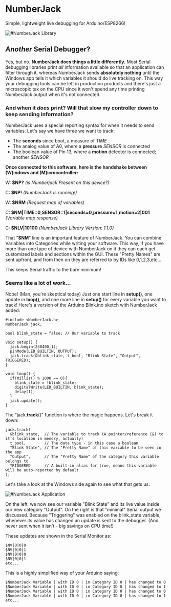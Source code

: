 # NumberJack
Simple, lightweight live debugging for Arduino/ESP8266!

![#NumberJack Library](https://i.imgur.com/f0o1glZ.png)

## *Another* Serial Debugger?

Yes, but no. **NumberJack does things a little differently.** Most Serial debugging libraries print *all* information available so that an application can filter through it, whereas NumberJack sends **absolutely nothing** until the Windows app tells it which variables it should do live tracking on. This way your debugging tools can be left in production products and there's just a microscopic tax on the CPU since it won't spend any time printing NumberJack output when it's not connected.

### And when it *does* print? Will that slow my controller down to keep sending information?

NumberJack uses a special reporting syntax for when it needs to send variables. Let's say we have three we want to track:

- The **seconds** since boot, a measure of *TIME*
- The analog value of A0, where a **pressure** *SENSOR* is connected
- The boolean value of Pin 13, where a **motion** detector is connected; another *SENSOR*

**Once connected to this software, here is the handshake between (W)indows and (M)icrocontroller:**

W: **$NP?** *(is Numberjack Present on this device?)*

C: **$NP!** *(NumberJack is running!)*

W: **$NRM** *(Request map of variables)*

C: **$NM|TIME=0,SENSOR=1|seconds=0,pressure=1,motion=2|001** *(Variable map response)*

C: **$NLV|10100** *(NumberJack Library Version: 1.1.0)*

That "**$NM**" line is an important feature of NumberJack. You can combine Variables into Categories while writing your software. This way, if you have more than one type of device with NumberJack on it they can each get customized labels and sections within the GUI. These "Pretty Names" are sent upfront, and from then on they are referred to by IDs like 0,1,2,3,etc....

This keeps Serial traffic to the bare minimum!

### Seems like a lot of work...

Nope! (Man, you're skeptical today) Just one start line in **setup()**, one update in **loop()**, and one more line in **setup()** for every variable you want to track! Here's a version of the Arduino Blink.ino sketch with NumberJack added:

    #include <NumberJack.h>
    NumberJack jack;
    
    bool blink_state = false; // Our variable to track
    
    void setup() {
      jack.begin(230400,1);
      pinMode(LED_BUILTIN, OUTPUT);
      jack.track(&blink_state, t_bool, "Blink State", "Output", TRIGGERED);
    }

    void loop() {
      if(millis() % 1000 == 0){
        blink_state = !blink_state;
        digitalWrite(LED_BUILTIN, blink_state);
        delay(1);
      }
      jack.update();
    }

The "jack.**track**()" function is where the magic happens. Let's break it down:

    jack.track(
      &blink_state,  // The variable to track (A pointer/reference (&) to it's location in memory, actually)
      t_bool,        // The data type - in this case a boolean
      "Blink State", // The "Pretty Name" of this variable to be seen in the app
      "Output",      // The "Pretty Name" of the category this variable belongs to
      TRIGGERED      // A built-in alias for true, means this variable will be auto-reported by default
    );
    
Let's take a look at the Windows side again to see what that gets us:

![#NumberJack Application](https://i.imgur.com/O45i6w2.png)

On the left, we now see our variable "Blink State" and its live value inside our new category "Output". On the right is that "minimal" Serial output we discussed. Because "Triggering" was enabled on the blink_state variable, whenever its value has changed an update is sent to the debugger. (And never sent when it isn't - big savings on CPU time!)

These updates are shown in the Serial Monitor as:

    $NV|0|0|0
    $NV|0|0|1
    $NV|0|0|0
    $NV|0|0|1
    etc...

This is a highly simplified way of your Arduino saying:

    $NumberJack Variable | with ID 0 | in Category ID 0 | has changed to 0
    $NumberJack Variable | with ID 0 | in Category ID 0 | has changed to 1
    $NumberJack Variable | with ID 0 | in Category ID 0 | has changed to 0
    $NumberJack Variable | with ID 0 | in Category ID 0 | has changed to 1
    etc...


